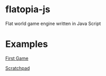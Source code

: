 # flatopia-js
Flat world game engine written in Java Script

# Examples
[First Game](examples/firstGame/index.html)

[Scratchpad](examples/scratchpad/index.html)
